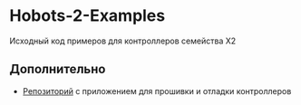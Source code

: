 # Hobots-2-Examples
Исходный код примеров для контроллеров семейства Х2

## Дополнительно
* [Репозиторий](https://github.com/mes-sts/Hobots-2-Flasher) с приложением для прошивки и отладки контроллеров
